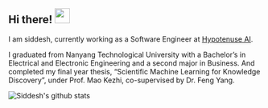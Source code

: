 ## Hi there! <img src="https://raw.githubusercontent.com/MartinHeinz/MartinHeinz/master/wave.gif" width="30">

I am siddesh, currently working as a Software Engineer at [Hypotenuse AI](hypotenuse.ai). 

I graduated from Nanyang Technological University with a Bachelor’s in Electrical and Electronic Engineering and a second major in Business. And completed my final year thesis, “Scientific Machine Learning for Knowledge Discovery”, under Prof. Mao Kezhi, co-supervised by Dr. Feng Yang.

![Siddesh's github stats](https://github-readme-stats.vercel.app/api?username=SiddeshSambasivam&show_icons=true&theme=radical&count_private=true)

